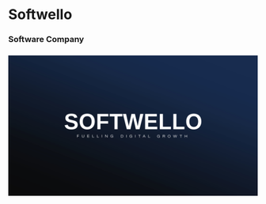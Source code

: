 # Softwello
<h3> Software Company <h3>
<p><img src="https://github.com/Softwello/Softwello/blob/main/Asset%202%404x-100.jpg" alt="Softwello="250px"/><p>
